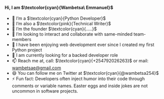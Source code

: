 #### Hi, I am $\textcolor{cyan}{Wambetsa\ Emmanuel}$

- 🔭 I’m a $\textcolor{cyan}{Python Developer}$
- 💬 I’m also a $\textcolor{pink}{Technical Writer}$
- 🌱 I’m the founder $\textcolor{cyan}{.....}$
- 👯 I’m looking to interact and collaborate with same-minded team-members
- 🤔 I have been enjoying web development ever since I created my first Python project
- 💬 I am currently looking for a backed developer role
- 📫 Reach me at, call: $\textcolor{cyan}{+254792026263}$ or mail: wambetsae@gmail.com
- 😄 You can follow me on Twitter at $\textcolor{cyan}{@wambetsa254}$
- ⚡ Fun fact: Developers often inject humor into their code through comments or variable names. Easter eggs and inside jokes are not uncommon in software projects.

